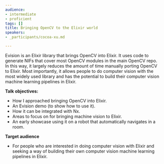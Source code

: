 ```yaml
---
audience:
- intermediate
- proficient
tags: []
title: Bringing OpenCV to the Elixir world
speakers:
- _participants/cocoa-xu.md

---
```

Evision is an Elixir library that brings OpenCV into Elixir. It uses code to generate NIFs that cover most OpenCV modules in the main OpenCV repo. In this way, it largely reduces the amount of time manually porting OpenCV to Elixir. Most importantly, it allows people to do computer vision with the most widely used library and has the potential to build their computer vision machine learning pipelines in Elixir.

  
**Talk objectives:**

* How I approached bringing OpenCV into Elixir.
* An Evision demo (to show how to use it).
* How it can be integrated with Nx.
* Areas to focus on for bringing machine vision to Elixir.
* An early showcase using it on a robot that automatically navigates in a room.

**Target audience**

* For people who are interested in doing computer vision with Elixir and seeking a way of building their own computer vision machine learning pipelines in Elixir.